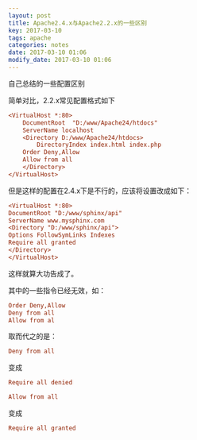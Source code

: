 ```yaml
---
layout: post
title: Apache2.4.x与Apache2.2.x的一些区别
key: 2017-03-10
tags: apache
categories: notes
date: 2017-03-10 01:06
modify_date: 2017-03-10 01:06
---
```


 自己总结的一些配置区别

<!--more-->

简单对比，2.2.x常见配置格式如下

```ini
<VirtualHost *:80>
    DocumentRoot  "D:/www/Apache24/htdocs"
    ServerName localhost
    <Directory D:/www/Apache24/htdocs>
        DirectoryIndex index.html index.php
    Order Deny,Allow
    Allow from all
    </Directory>
</VirtualHost>
```
但是这样的配置在2.4.x下是不行的，应该将设置改成如下：
```ini
<VirtualHost *:80>
DocumentRoot "D:/www/sphinx/api"
ServerName www.mysphinx.com
<Directory "D:/www/sphinx/api">
Options FollowSymLinks Indexes
Require all granted
</Directory>
</VirtualHost>
```

这样就算大功告成了。


其中的一些指令已经无效，如：
```ini
Order Deny,Allow
Deny from all
Allow from al
```
取而代之的是：

```ini
Deny from all
```
变成
```ini
Require all denied
```

```ini
Allow from all
```
变成
```ini
Require all granted
```
